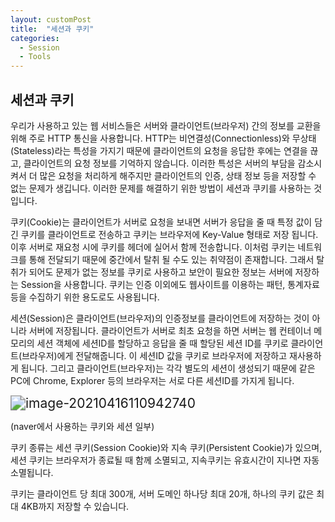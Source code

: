 ```yaml
---
layout: customPost
title:  "세션과 쿠키"
categories: 
  - Session
  - Tools
---
```




## 세션과 쿠키

우리가 사용하고 있는 웹 서비스들은 서버와 클라이언트(브라우저) 간의 정보를 교환을 위해 주로 HTTP 통신을 사용합니다. HTTP는 비연결성(Connectionless)와 무상태(Stateless)라는 특성을 가지기 때문에 클라이언트의 요청을 응답한 후에는 연결을 끊고, 클라이언트의 요청 정보를 기억하지 않습니다. 이러한 특성은 서버의 부담을 감소시켜서 더 많은 요청을 처리하게 해주지만 클라이언트의 인증, 상태 정보 등을 저장할 수 없는 문제가 생깁니다. 이러한 문제를 해결하기 위한 방법이 세션과 쿠키를 사용하는 것입니다.

쿠키(Cookie)는 클라이언트가 서버로 요청을 보내면 서버가 응답을 줄 때 특정 값이 담긴 쿠키를 클라이언트로 전송하고 쿠키는 브라우저에 Key-Value 형태로 저장 됩니다. 이후 서버로 재요청 시에 쿠키를 헤더에 실어서 함께 전송합니다.  이처럼 쿠키는 네트워크를 통해 전달되기 때문에 중간에서 탈취 될 수도 있는 취약점이 존재합니다.  그래서 탈취가 되어도 문제가 없는 정보를 쿠키로 사용하고 보안이 필요한 정보는 서버에 저장하는 Session을 사용합니다. 쿠키는 인증 이외에도 웹사이트를 이용하는 패턴, 통계자료 등을 수집하기 위한 용도로도 사용됩니다.

세션(Session)은 클라이언트(브라우저)의 인증정보를 클라이언트에 저장하는 것이 아니라 서버에 저장됩니다.  클라이언트가 서버로 최초 요청을 하면 서버는 웹 컨테이너 메모리의 세션 객체에 세션ID를 할당하고 응답을 줄 때 할당된 세션 ID를  쿠키로 클라이언트(브라우저)에게 전달해줍니다. 이 세션ID 값을 쿠키로 브라우저에 저장하고 재사용하게 됩니다. 그리고 클라이언트(브라우저)는 각각 별도의 세션이 생성되기 때문에 같은 PC에 Chrome, Explorer 등의 브라우저는 서로 다른 세션ID를 가지게 됩니다.

<img src="C:\Users\webme\mygit\blog\assets\images\posts\image-20210416110942740.png" alt="image-20210416110942740" style="zoom:150%;" />

(naver에서 사용하는 쿠키와 세션 일부)



쿠키 종류는 세션 쿠키(Session Cookie)와 지속 쿠키(Persistent Cookie)가 있으며, 세션 쿠키는 브라우저가 종료될 때 함께 소멸되고, 지속쿠키는 유효시간이 지나면 자동 소멸됩니다.

쿠키는 클라이언트 당 최대 300개, 서버 도메인 하나당 최대 20개, 하나의 쿠키 값은 최대 4KB까지 저장할 수 있습니다.